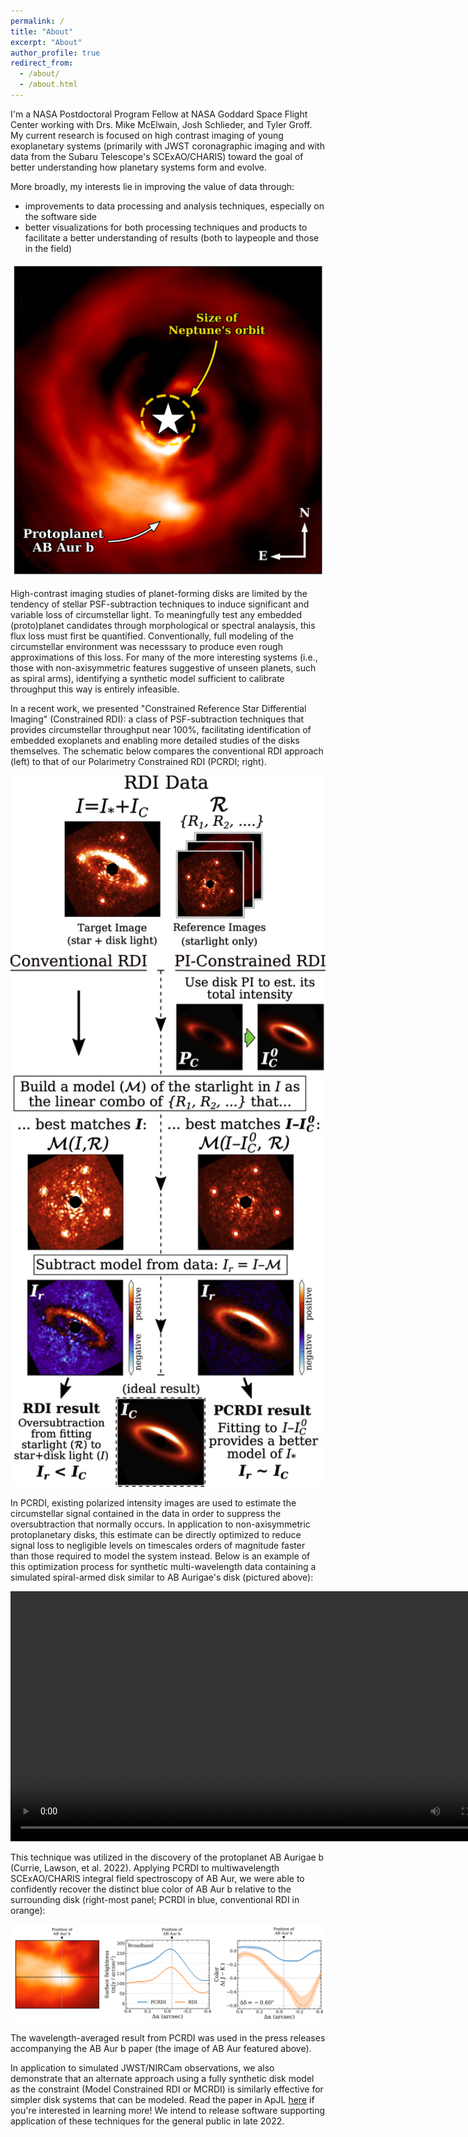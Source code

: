 ```yaml
---
permalink: /
title: "About"
excerpt: "About"
author_profile: true
redirect_from: 
  - /about/
  - /about.html
---
```

I'm a NASA Postdoctoral Program Fellow at NASA Goddard Space Flight Center working with Drs. Mike McElwain, Josh Schlieder, and Tyler Groff. My current research is focused on high contrast imaging of young exoplanetary systems (primarily with JWST coronagraphic imaging and with data from the Subaru Telescope's SCExAO/CHARIS) toward the goal of better understanding how planetary systems form and evolve.

More broadly, my interests lie in improving the value of data through:

- improvements to data processing and analysis techniques, especially on the software side
- better visualizations for both processing techniques and products to facilitate a better understanding of results (both to laypeople and those in the field)

<p align="center">
  <img src="images/ABAurb.png" alt="Near-infrared mage of the AB Aurigae system showing both its complex spiral-armed disk and the embedded protoplanet, AB Aur b." width="600"/>
</p>

High-contrast imaging studies of planet-forming disks are limited by the tendency of stellar PSF-subtraction techniques to induce significant and variable loss of circumstellar light. To meaningfully test any embedded (proto)planet candidates through morphological or spectral analaysis, this flux loss must first be quantified. Conventionally, full modeling of the circumstellar environment was necesssary to produce even rough approximations of this loss. For many of the more interesting systems (i.e., those with non-axisymmetric features suggestive of unseen planets, such as spiral arms), identifying a synthetic model sufficient to calibrate throughput this way is entirely infeasible.

In a recent work, we presented "Constrained Reference Star Differential Imaging" (Constrained RDI): a class of PSF-subtraction techniques that provides circumstellar throughput near 100%, facilitating identification of embedded exoplanets and enabling more detailed studies of the disks themselves. The schematic below compares the conventional RDI approach (left) to that of our Polarimetry Constrained RDI (PCRDI; right). 

<p align="center">
  <img src="images/rdi_and_pcrdi_explanation.png" alt="RDI and PCRDI schematic" width="550"/>
</p>

In PCRDI, existing polarized intensity images are used to estimate the circumstellar signal contained in the data in order to suppress the oversubtraction that normally occurs. In application to non-axisymmetric protoplanetary disks, this estimate can be directly optimized to reduce signal loss to negligible levels on timescales orders of magnitude faster than those required to model the system instead. Below is an example of this optimization process for synthetic multi-wavelength data containing a simulated spiral-armed disk similar to AB Aurigae's disk (pictured above):

<video width="800" controls>
  <source src="images/constrained_rdi_animation.m4v" type="video/mp4">
</video>

This technique was utilized in the discovery of the protoplanet AB Aurigae b (Currie, Lawson, et al. 2022). Applying PCRDI to multiwavelength SCExAO/CHARIS integral field spectroscopy of AB Aur, we were able to confidently recover the distinct blue color of AB Aur b relative to the surrounding disk (right-most panel; PCRDI in blue, conventional RDI in orange):

![](images/abaur_sb_and_color.png)

The wavelength-averaged result from PCRDI was used in the press releases accompanying the AB Aur b paper (the image of AB Aur featured above).

In application to simulated JWST/NIRCam observations, we also demonstrate that an alternate approach using a fully synthetic disk model as the constraint (Model Constrained RDI or MCRDI) is similarly effective for simpler disk systems that can be modeled. Read the paper in ApJL [here](https://iopscience.iop.org/article/10.3847/2041-8213/ac853b/meta) if you're interested in learning more! We intend to release software supporting application of these techniques for the general public in late 2022.
